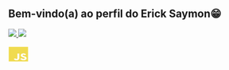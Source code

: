 ## Bem-vindo(a) ao perfil do Erick Saymon😁

 <div>
  <a href="https://github.com/Erick-Saymon">
   <a href="https://github.com/Erick-Saymon">
   <img height="180em" src="https://github-readme-stats.vercel.app/api?username-Erick-Saymon&show_icons=true&theme=tokyonight&include_all_commits=true&count_private=true"/>
   <img height="180em" src="https://github-readme-stats.vercel.app/api/top-langs/?username=Erick-Saymon&layout=compact&langs_count=6&theme=tokyonight"/> </a>

</div>
<div style="display: inline_block"><br>
  <img align="center" alt="Js" height="30" width="40" src="https://raw.githubusercontent.com/devicons/devicon/master/icons/javascript/javascript-plain.svg">
